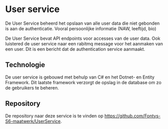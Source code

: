 # User service

De User Service beheerd het opslaan van alle user data die niet gebonden is aan de authenticatie. Vooral persoonlijke informatie (NAW, leeftijd, bio)

De User Service bevat API endpoints voor accesses van de user data. Ook luistered de user service naar een rabitmq message voor het aanmaken van een user. Dit is een bericht dat de authentication service aanmaakt.

## Technologie

De user service is gebouwd met behulp van C# en het Dotnet- en Entity Framework. Dit laatste framework verzorgt de opslag in de database om zo de gebruikers te beheren.

## Repository

De repository naar deze service is te vinden op https://github.com/Fontys-S6-maatwerk/UserService.
